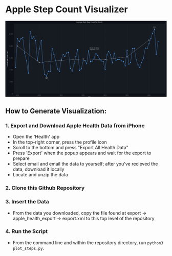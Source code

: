 # Apple Step Count Visualizer
![Example graph](images/image-2.png)

## How to Generate Visualization:
### 1. Export and Download Apple Health Data from iPhone
- Open the 'Health' app
- In the top-right corner, press the profile icon
- Scroll to the bottom and press "Export All Health Data"
- Press 'Export' when the popup appears and wait for the export to prepare
- Select email and email the data to yourself; after you've recieved the data, download it locally
- Locate and unzip the data

### 2. Clone this Github Repository
### 3. Insert the Data
- From the data you downloaded, copy the file found at export -> apple_health_export -> export.xml to this top level of the repository
### 4. Run the Script
- From the command line and within the repository directory, run `python3 plot_steps.py`.
